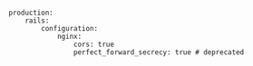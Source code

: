 <!-- layout:code post: building-a-manifest-file_nginx -->

```

production:
    rails:
        configuration:
            nginx:
                cors: true
                perfect_forward_secrecy: true # deprecated

```
